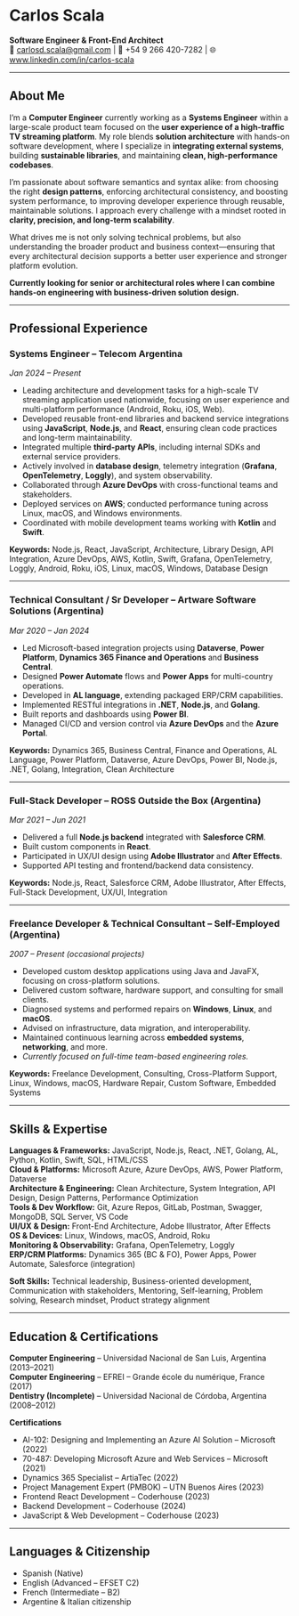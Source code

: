 # Carlos Scala

**Software Engineer & Front-End Architect**  
📧 carlosd.scala@gmail.com | 📱 +54 9 266 420-7282 | 🌐 www.linkedin.com/in/carlos-scala

---

## About Me

I’m a **Computer Engineer** currently working as a **Systems Engineer** within a large-scale product team focused on the **user experience of a high-traffic TV streaming platform**. My role blends **solution architecture** with hands-on software development, where I specialize in **integrating external systems**, building **sustainable libraries**, and maintaining **clean, high-performance codebases**.

I’m passionate about software semantics and syntax alike: from choosing the right **design patterns**, enforcing architectural consistency, and boosting system performance, to improving developer experience through reusable, maintainable solutions. I approach every challenge with a mindset rooted in **clarity, precision, and long-term scalability**.

What drives me is not only solving technical problems, but also understanding the broader product and business context—ensuring that every architectural decision supports a better user experience and stronger platform evolution.

**Currently looking for senior or architectural roles where I can combine hands-on engineering with business-driven solution design.**

---

## Professional Experience

### Systems Engineer – Telecom Argentina  
*Jan 2024 – Present*  
- Leading architecture and development tasks for a high-scale TV streaming application used nationwide, focusing on user experience and multi-platform performance (Android, Roku, iOS, Web).  
- Developed reusable front-end libraries and backend service integrations using **JavaScript**, **Node.js**, and **React**, ensuring clean code practices and long-term maintainability.  
- Integrated multiple **third-party APIs**, including internal SDKs and external service providers.  
- Actively involved in **database design**, telemetry integration (**Grafana**, **OpenTelemetry**, **Loggly**), and system observability.  
- Collaborated through **Azure DevOps** with cross-functional teams and stakeholders.  
- Deployed services on **AWS**; conducted performance tuning across Linux, macOS, and Windows environments.  
- Coordinated with mobile development teams working with **Kotlin** and **Swift**.

**Keywords:** Node.js, React, JavaScript, Architecture, Library Design, API Integration, Azure DevOps, AWS, Kotlin, Swift, Grafana, OpenTelemetry, Loggly, Android, Roku, iOS, Linux, macOS, Windows, Database Design

---

### Technical Consultant / Sr Developer – Artware Software Solutions (Argentina)  
*Mar 2020 – Jan 2024*  
- Led Microsoft-based integration projects using **Dataverse**, **Power Platform**, **Dynamics 365 Finance and Operations** and **Business Central**.  
- Designed **Power Automate** flows and **Power Apps** for multi-country operations.  
- Developed in **AL language**, extending packaged ERP/CRM capabilities.  
- Implemented RESTful integrations in **.NET**, **Node.js**, and **Golang**.  
- Built reports and dashboards using **Power BI**.  
- Managed CI/CD and version control via **Azure DevOps** and the **Azure Portal**.

**Keywords:** Dynamics 365, Business Central, Finance and Operations, AL Language, Power Platform, Dataverse, Azure DevOps, Power BI, Node.js, .NET, Golang, Integration, Clean Architecture

---

### Full-Stack Developer – ROSS Outside the Box (Argentina)  
*Mar 2021 – Jun 2021*  
- Delivered a full **Node.js backend** integrated with **Salesforce CRM**.  
- Built custom components in **React**.  
- Participated in UX/UI design using **Adobe Illustrator** and **After Effects**.  
- Supported API testing and frontend/backend data consistency.

**Keywords:** Node.js, React, Salesforce CRM, Adobe Illustrator, After Effects, Full-Stack Development, UX/UI, Integration

---

### Freelance Developer & Technical Consultant – Self-Employed (Argentina)  
*2007 – Present (occasional projects)*  
- Developed custom desktop applications using Java and JavaFX, focusing on cross-platform solutions.
- Delivered custom software, hardware support, and consulting for small clients.  
- Diagnosed systems and performed repairs on **Windows**, **Linux**, and **macOS**.  
- Advised on infrastructure, data migration, and interoperability.  
- Maintained continuous learning across **embedded systems**, **networking**, and more.  
- *Currently focused on full-time team-based engineering roles.*

**Keywords:** Freelance Development, Consulting, Cross-Platform Support, Linux, Windows, macOS, Hardware Repair, Custom Software, Embedded Systems

---

## Skills & Expertise

**Languages & Frameworks:** JavaScript, Node.js, React, .NET, Golang, AL, Python, Kotlin, Swift, SQL, HTML/CSS  
**Cloud & Platforms:** Microsoft Azure, Azure DevOps, AWS, Power Platform, Dataverse  
**Architecture & Engineering:** Clean Architecture, System Integration, API Design, Design Patterns, Performance Optimization  
**Tools & Dev Workflow:** Git, Azure Repos, GitLab, Postman, Swagger, MongoDB, SQL Server, VS Code  
**UI/UX & Design:** Front-End Architecture, Adobe Illustrator, After Effects  
**OS & Devices:** Linux, Windows, macOS, Android, Roku  
**Monitoring & Observability:** Grafana, OpenTelemetry, Loggly  
**ERP/CRM Platforms:** Dynamics 365 (BC & FO), Power Apps, Power Automate, Salesforce (integration)

**Soft Skills:** Technical leadership, Business-oriented development, Communication with stakeholders, Mentoring, Self-learning, Problem solving, Research mindset, Product strategy alignment

---

## Education & Certifications

**Computer Engineering** – Universidad Nacional de San Luis, Argentina (2013–2021)  
**Computer Engineering** – EFREI – Grande école du numérique, France (2017)  
**Dentistry (Incomplete)** – Universidad Nacional de Córdoba, Argentina (2008–2012)

**Certifications**  
- AI-102: Designing and Implementing an Azure AI Solution – Microsoft (2022)  
- 70-487: Developing Microsoft Azure and Web Services – Microsoft (2021)  
- Dynamics 365 Specialist – ArtiaTec (2022)  
- Project Management Expert (PMBOK) – UTN Buenos Aires (2023)  
- Frontend React Development – Coderhouse (2023)  
- Backend Development – Coderhouse (2024)  
- JavaScript & Web Development – Coderhouse (2023)

---

## Languages & Citizenship

- Spanish (Native)  
- English (Advanced – EFSET C2)  
- French (Intermediate – B2)  
- Argentine & Italian citizenship
